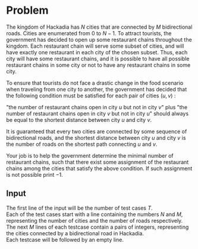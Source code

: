 # Problem

The kingdom of Hackadia has $N$ cities that are connected by $M$ bidirectional roads. Cities are enumerated from $0$ to $N - 1$. To attract tourists, the government has decided to open up some restaurant chains throughout the kingdom. Each restaurant chain will serve some subset of cities, and will have exactly one restaurant in each city of the chosen subset. Thus, each city will have some restaurant chains, and it is possible to have all possible restaurant chains in some city or not to have any restaurant chains in some city.

To ensure that tourists do not face a drastic change in the food scenario when traveling from one city to another, the government has decided that the following condition must be satisfied for each pair of cities $(u, v)$ :

"the number of restaurant chains open in city $u$ but not in city $v$" plus "the number of restaurant chains open in city $v$ but not in city $u$" should always be equal to the shortest distance between city $u$ and city $v$.

It is guaranteed that every two cities are connected by some sequence of bidirectional roads, and the shortest distance between city $u$ and city $v$ is the number of roads on the shortest path connecting $u$ and $v$.

Your job is to help the government determine the minimal number of restaurant chains, such that there exist some assignment of the restaurant chains among the cities that satisfy the above condition. If such assignment is not possible print $-1$.

## Input

The first line of the input will be the number of test cases $T$.  
Each of the test cases start with a line containing the numbers $N$ and $M$, representing the number of cities and the number of roads respectively.  
The next $M$ lines of each testcase contain a pairs of integers, representing the cities connected by a bidirectional road in Hackadia.  
Each testcase will be followed by an empty line.
